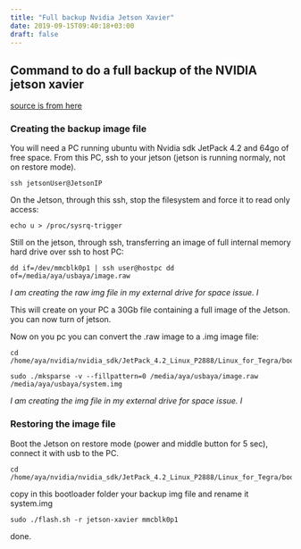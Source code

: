 ```yaml
---
title: "Full backup Nvidia Jetson Xavier"
date: 2019-09-15T09:40:18+03:00
draft: false
---
```


## Command to do a full backup of the NVIDIA jetson xavier


[source is from here](https://devtalk.nvidia.com/default/topic/1039548/jetson-agx-xavier/xavier-cloning/3) 


### Creating the backup image file

You will need a PC running ubuntu with Nvidia sdk JetPack 4.2 and 64go of free space.
From this PC, ssh to your jetson (jetson is running normaly, not on restore mode).



```
ssh jetsonUser@JetsonIP
```


On the Jetson, through this ssh, stop the filesystem and force it to read only access:

```
echo u > /proc/sysrq-trigger
```

Still on the jetson, through ssh, transferring an image of full internal memory hard drive over ssh to host PC:

```
dd if=/dev/mmcblk0p1 | ssh user@hostpc dd of=/media/aya/usbaya/image.raw

```
_I am creating the raw img file in my external drive for space issue. I_


This will create on your PC a 30Gb file containing a full image of the Jetson. you can now turn of jetson.

Now on you pc you can convert the .raw image to a .img image file:

```
cd /home/aya/nvidia/nvidia_sdk/JetPack_4.2_Linux_P2888/Linux_for_Tegra/bootloader/

sudo ./mksparse -v --fillpattern=0 /media/aya/usbaya/image.raw /media/aya/usbaya/system.img
```
_I am creating the img file in my external drive for space issue. I_



### Restoring the image file

Boot the Jetson on restore mode (power and middle button for 5 sec), connect it with usb to the PC. 

```
cd /home/aya/nvidia/nvidia_sdk/JetPack_4.2_Linux_P2888/Linux_for_Tegra/bootloader/
```

copy in this bootloader folder your backup img file and rename it system.img 

```
sudo ./flash.sh -r jetson-xavier mmcblk0p1
```

done.